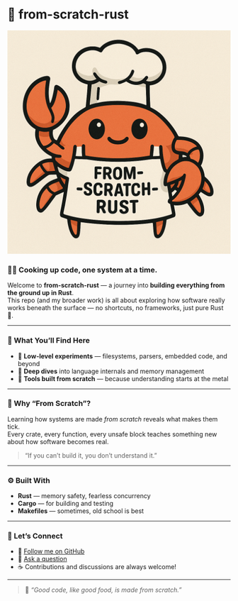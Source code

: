 # 🦀 from-scratch-rust

![From Scratch Rust](./from-scratch-rust-banner.png)

### 🧑‍🍳 Cooking up code, one system at a time.

Welcome to **from-scratch-rust** — a journey into **building everything from the ground up in Rust**.  
This repo (and my broader work) is all about exploring how software really works beneath the surface — no shortcuts, no frameworks, just pure Rust 🦀.

---

### 🧱 What You’ll Find Here

- 🧩 **Low-level experiments** — filesystems, parsers, embedded code, and beyond  
- 🧠 **Deep dives** into language internals and memory management  
- 🧰 **Tools built from scratch** — because understanding starts at the metal  

---

### 🧭 Why “From Scratch”?

Learning how systems are made *from scratch* reveals what makes them tick.  
Every crate, every function, every unsafe block teaches something new about how software becomes real.

> “If you can’t build it, you don’t understand it.”

---

### ⚙️ Built With

- **Rust** — memory safety, fearless concurrency  
- **Cargo** — for building and testing  
- **Makefiles** — sometimes, old school is best  

---

### 🦀 Let’s Connect

- 🧵 [Follow me on GitHub](https://github.com/yourusername)  
- 💬 [Ask a question](https://github.com/yourusername/from-scratch-rust/discussions)  
- ☕ Contributions and discussions are always welcome!

---

> 🍳 *“Good code, like good food, is made from scratch.”*
